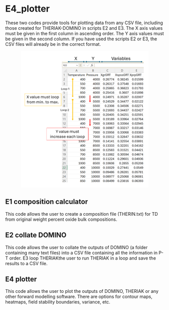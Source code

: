 # E4_plotter
These two codes provide tools for plotting data from any CSV file, including those created for THERIAK-DOMINO in scripts E2 and E3. The X axis values must be given in the first column in ascending order. The Y axis values must be given in the second column. If you have used the scripts E2 or E3, the CSV files will already be in the correct format.

 <p align="center">
<img src="https://github.com/TMackay-Champion/LinaForma/blob/4c2bf59ab205d271865709823cdb1ec956eea486/images/E4_input.png", width="80%">
</p>


## E1 composition calculator
This code allows the user to create a composition file (THERIN.txt) for TD from original weight percent oxide bulk compositions.

## E2 collate DOMINO
This code allows the user to collate the outputs of DOMINO (a folder containing many text files) into a CSV file containing all the information in P-T order.
 E3 loop THERIAKthe user to run THERIAK in a loop and save the results to a CSV file.

## E4 plotter
This code allows the user to plot the outputs of DOMINO, THERIAK or any other forward modelling software. There are options for contour maps, heatmaps, field stability boundaries, variance, etc.